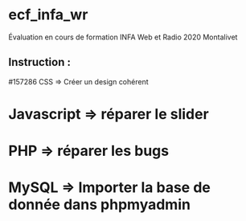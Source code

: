 # ecf_infa_wr
Évaluation en cours de formation INFA Web et Radio 2020 Montalivet
## Instruction :
#157286 CSS => Créer un design cohérent
# Javascript => réparer le slider
# PHP => réparer les bugs
# MySQL => Importer la base de donnée dans phpmyadmin
